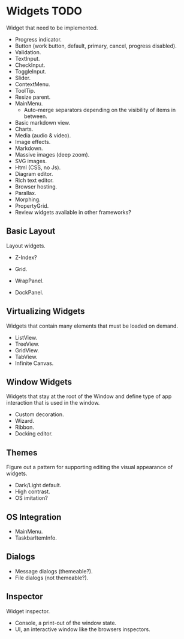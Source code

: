 # Widgets TODO

Widget that need to be implemented.

* Progress indicator.
* Button (work button, default, primary, cancel, progress disabled).
* Validation.
* TextInput.
* CheckInput.
* ToggleInput.
* Slider.
* ContextMenu.
* ToolTip.
* Resize parent.
* MainMenu.
  * Auto-merge separators depending on the visibility of items in between.
* Basic markdown view.
* Charts.
* Media (audio & video).
* Image effects.
* Markdown.
* Massive images (deep zoom).
* SVG images.
* Html (CSS, no Js).
* Diagram editor.
* Rich text editor.
* Browser hosting.
* Parallax.
* Morphing.
* PropertyGrid.
* Review widgets available in other frameworks?

## Basic Layout

Layout widgets.

* Z-Index?

* Grid.
* WrapPanel.
* DockPanel.

## Virtualizing Widgets

Widgets that contain many elements that must be loaded on demand.

* ListView.
* TreeView.
* GridView.
* TabView.
* Infinite Canvas.

## Window Widgets

Widgets that stay at the root of the Window and define type of app interaction that is used in the window.

* Custom decoration.
* Wizard.
* Ribbon.
* Docking editor.

## Themes

Figure out a pattern for supporting editing the visual appearance of widgets.

* Dark/Light default.
* High contrast.
* OS imitation?

## OS Integration

* MainMenu.
* TaskbarItemInfo.

## Dialogs

* Message dialogs (themeable?).
* File dialogs (not themeable?).

## Inspector

Widget inspector.

* Console, a print-out of the window state.
* UI, an interactive window like the browsers inspectors.